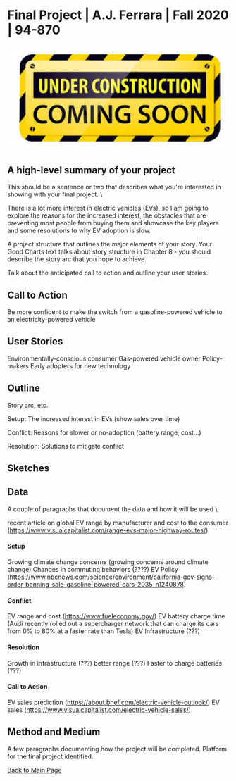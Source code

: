 
# Final Project | A.J. Ferrara | Fall 2020 | 94-870


![Test Image 1](download2.jpg) 


## A high-level summary of your project
This should be a sentence or two that describes what you're interested in showing with your final project. \

There is a lot more interest in electric vehicles (EVs), so I am going to explore the reasons for the increased interest,  the obstacles that are preventing most people from buying them and showcase the key players and some resolutions to why EV adoption is slow.

A project structure that outlines the major elements of your story.  Your Good Charts text talks about story structure in Chapter 8 - you should describe the story arc that you hope to achieve.  

Talk about the anticipated call to action and outline your user stories.  

## Call to Action
Be more confident to make the switch from a gasoline-powered vehicle to an electricity-powered vehicle

## User Stories
Environmentally-conscious consumer
Gas-powered vehicle owner
Policy-makers
Early adopters for new technology


## Outline 
Story arc, etc.

 Setup:  The increased interest in EVs (show sales over time)
 
 Conflict:  Reasons for slower or no-adoption (battery range, cost...)
 
 Resolution:  Solutions to mitigate conflict

 
 




## Sketches


## Data
A couple of paragraphs that document the data and how it will be used \

recent article on global EV range by manufacturer and cost to the consumer  (https://www.visualcapitalist.com/range-evs-major-highway-routes/)

#### Setup
Growing climate change concerns (growing concerns around climate change)
Changes in commuting behaviors (????)
EV Policy (https://www.nbcnews.com/science/environment/california-gov-signs-order-banning-sale-gasoline-powered-cars-2035-n1240878)

#### Conflict
EV range and cost (https://www.fueleconomy.gov/)
EV battery charge time (Audi recently rolled out a supercharger network that can charge its cars from 0% to 80% at a faster rate than Tesla)
EV Infrastructure (???)

#### Resolution
Growth in infrastructure (???)
better range (???)
Faster to charge batteries (???)

#### Call to Action
EV sales prediction (https://about.bnef.com/electric-vehicle-outlook/)
EV sales (https://www.visualcapitalist.com/electric-vehicle-sales/)


## Method and Medium
A few paragraphs documenting how the project will be completed. Platform for the final project identified.

[Back to Main Page](https://ajferrara.github.io/Telling.Stories.with.Data/)
